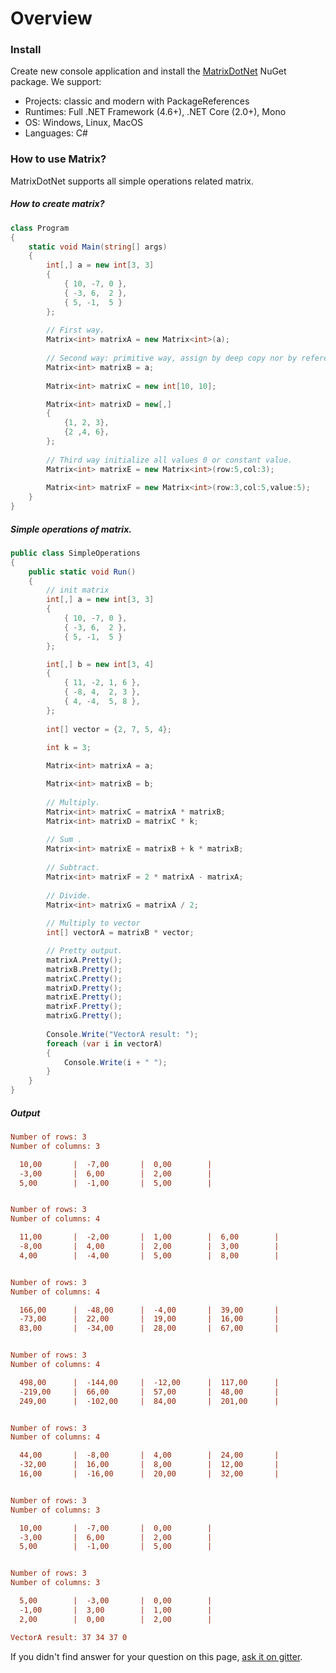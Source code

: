 # Overview

### Install
Create new console application and install the [MatrixDotNet](https://www.nuget.org/packages/MatrixDotNet/) NuGet package. We support:

* Projects: classic and modern with PackageReferences
* Runtimes: Full .NET Framework (4.6+), .NET Core (2.0+), Mono
* OS: Windows, Linux, MacOS
* Languages: C#

### How to use Matrix?
MatrixDotNet supports all simple operations related matrix.

##### How to create matrix?

```c#
class Program
{
	static void Main(string[] args)
	{
        int[,] a = new int[3, 3]
        {
            { 10, -7, 0 },
            { -3, 6,  2 },
            { 5, -1,  5 }
        };
        
        // First way. 
        Matrix<int> matrixA = new Matrix<int>(a);
        
        // Second way: primitive way, assign by deep copy nor by reference!!!
        Matrix<int> matrixB = a;
        
        Matrix<int> matrixC = new int[10, 10];

        Matrix<int> matrixD = new[,]
        {
            {1, 2, 3},
            {2 ,4, 6},
        };
        
        // Third way initialize all values 0 or constant value.
        Matrix<int> matrixE = new Matrix<int>(row:5,col:3);
        
        Matrix<int> matrixF = new Matrix<int>(row:3,col:5,value:5);
    }
}
```
##### Simple operations of matrix.

```c#
public class SimpleOperations
{
    public static void Run()
    {
        // init matrix
        int[,] a = new int[3, 3]
        {
            { 10, -7, 0 },
            { -3, 6,  2 },
            { 5, -1,  5 }
        };

        int[,] b = new int[3, 4]
        {
            { 11, -2, 1, 6 },
            { -8, 4,  2, 3 },
            { 4, -4,  5, 8 },
        };
        
        int[] vector = {2, 7, 5, 4};

        int k = 3;
        
        Matrix<int> matrixA = a;

        Matrix<int> matrixB = b;
            
        // Multiply.
        Matrix<int> matrixC = matrixA * matrixB;
        Matrix<int> matrixD = matrixC * k;
        
        // Sum .
        Matrix<int> matrixE = matrixB + k * matrixB;
        
        // Subtract.
        Matrix<int> matrixF = 2 * matrixA - matrixA;
        
        // Divide.
        Matrix<int> matrixG = matrixA / 2;
        
        // Multiply to vector
        int[] vectorA = matrixB * vector;

        // Pretty output.
        matrixA.Pretty();
        matrixB.Pretty();
        matrixC.Pretty();
        matrixD.Pretty();
        matrixE.Pretty();
        matrixF.Pretty();
        matrixG.Pretty();
        
        Console.Write("VectorA result: ");
        foreach (var i in vectorA)
        {
            Console.Write(i + " ");
        }
    }
}
```

##### Output
```ini
Number of rows: 3
Number of columns: 3

  10,00       |  -7,00       |  0,00        |
  -3,00       |  6,00        |  2,00        |
  5,00        |  -1,00       |  5,00        |


Number of rows: 3
Number of columns: 4

  11,00       |  -2,00       |  1,00        |  6,00        |
  -8,00       |  4,00        |  2,00        |  3,00        |
  4,00        |  -4,00       |  5,00        |  8,00        |


Number of rows: 3
Number of columns: 4

  166,00      |  -48,00      |  -4,00       |  39,00       |
  -73,00      |  22,00       |  19,00       |  16,00       |
  83,00       |  -34,00      |  28,00       |  67,00       |


Number of rows: 3
Number of columns: 4

  498,00      |  -144,00     |  -12,00      |  117,00      |
  -219,00     |  66,00       |  57,00       |  48,00       |
  249,00      |  -102,00     |  84,00       |  201,00      |


Number of rows: 3
Number of columns: 4

  44,00       |  -8,00       |  4,00        |  24,00       |
  -32,00      |  16,00       |  8,00        |  12,00       |
  16,00       |  -16,00      |  20,00       |  32,00       |


Number of rows: 3
Number of columns: 3

  10,00       |  -7,00       |  0,00        |
  -3,00       |  6,00        |  2,00        |
  5,00        |  -1,00       |  5,00        |


Number of rows: 3
Number of columns: 3

  5,00        |  -3,00       |  0,00        |
  -1,00       |  3,00        |  1,00        |
  2,00        |  0,00        |  2,00        |

VectorA result: 37 34 37 0
```

If you didn't find answer for your question on this page, [ask it on gitter](https://gitter.im/MatrixDotNet/community?utm_source=badge&utm_medium=badge&utm_campaign=pr-badge).





